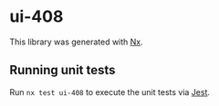 # ui-408

This library was generated with [Nx](https://nx.dev).

## Running unit tests

Run `nx test ui-408` to execute the unit tests via [Jest](https://jestjs.io).
